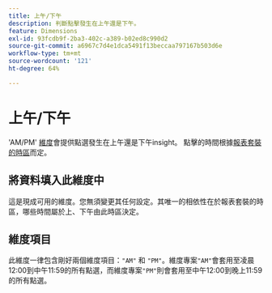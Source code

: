 ```yaml
---
title: 上午/下午
description: 判斷點擊發生在上午還是下午。
feature: Dimensions
exl-id: 93fcdb9f-2ba3-402c-a389-b02ed8c990d2
source-git-commit: a6967c7d4e1dca5491f13beccaa797167b503d6e
workflow-type: tm+mt
source-wordcount: '121'
ht-degree: 64%

---
```


# 上午/下午

&#39;AM/PM&#39; [維度](overview.md)會提供點選發生在上午還是下午insight。 點擊的時間根據[報表套裝的時區](/help/admin/tools/manage-rs/edit-settings/general/general-acct-settings-admin.md)而定。

## 將資料填入此維度中

這是現成可用的維度。您無須變更其任何設定。其唯一的相依性在於報表套裝的時區，哪些時間屬於上、下午由此時區決定。

## 維度項目

此維度一律包含剛好兩個維度項目：`"AM"` 和 `"PM"`。維度專案`"AM"`會套用至凌晨12:00到中午11:59的所有點選，而維度專案`"PM"`則會套用至中午12:00到晚上11:59的所有點選。
